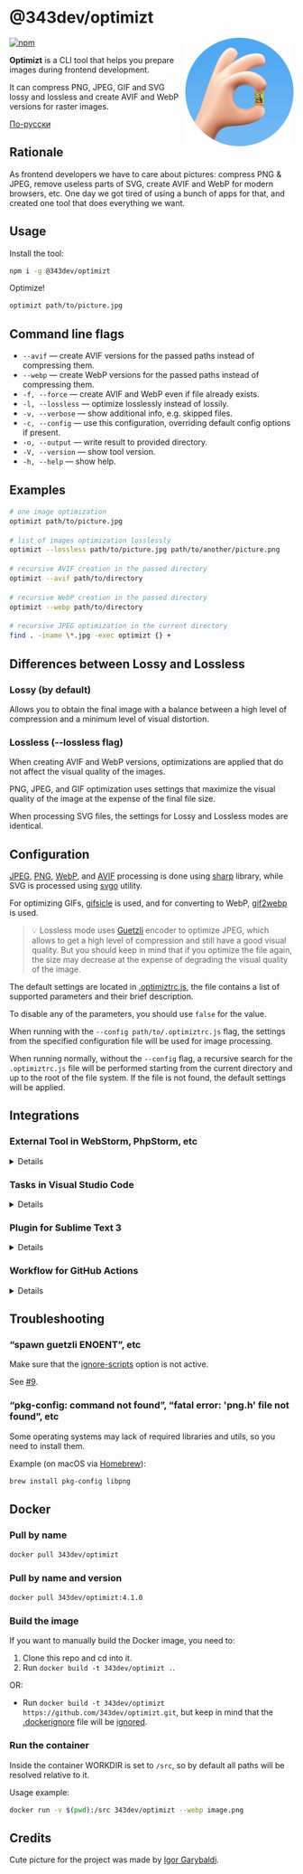 # @343dev/optimizt

<img align="right" width="192" height="192"
     alt="Optimizt avatar: OK sign with Mona Lisa picture between the fingers"
     src="./images/logo.png">

[![npm](https://img.shields.io/npm/v/@343dev/optimizt.svg)](https://www.npmjs.com/package/@343dev/optimizt)

**Optimizt** is a CLI tool that helps you prepare images during frontend development.

It can compress PNG, JPEG, GIF and SVG lossy and lossless and create AVIF and WebP versions for raster images.

[По-русски](./README.ru.md)

## Rationale

As frontend developers we have to care about pictures: compress PNG & JPEG, remove useless parts of SVG,
create AVIF and WebP for modern browsers, etc. One day we got tired of using a bunch of apps for that,
and created one tool that does everything we want.

## Usage

Install the tool:

```sh
npm i -g @343dev/optimizt
```

Optimize!

```sh
optimizt path/to/picture.jpg
```

## Command line flags

- `--avif` — create AVIF versions for the passed paths instead of compressing them.
- `--webp` — create WebP versions for the passed paths instead of compressing them.
- `-f, --force` — create AVIF and WebP even if file already exists.
- `-l, --lossless` — optimize losslessly instead of lossily.
- `-v, --verbose` — show additional info, e.g. skipped files.
- `-c, --config` — use this configuration, overriding default config options if present.
- `-o, --output` — write result to provided directory.
- `-V, --version` — show tool version.
- `-h, --help` — show help.

## Examples

```bash
# one image optimization
optimizt path/to/picture.jpg

# list of images optimization losslessly
optimizt --lossless path/to/picture.jpg path/to/another/picture.png

# recursive AVIF creation in the passed directory
optimizt --avif path/to/directory

# recursive WebP creation in the passed directory
optimizt --webp path/to/directory

# recursive JPEG optimization in the current directory
find . -iname \*.jpg -exec optimizt {} +
```

## Differences between Lossy and Lossless

### Lossy (by default)

Allows you to obtain the final image with a balance between a high level of compression and a minimum level
of visual distortion.

### Lossless (--lossless flag)

When creating AVIF and WebP versions, optimizations are applied that do not affect the visual quality of the images.

PNG, JPEG, and GIF optimization uses settings that maximize the visual quality of the image at the expense of
the final file size.

When processing SVG files, the settings for Lossy and Lossless modes are identical.

## Configuration

[JPEG](https://sharp.pixelplumbing.com/api-output#jpeg), [PNG](https://sharp.pixelplumbing.com/api-output#png),
[WebP](https://sharp.pixelplumbing.com/api-output#webp), and [AVIF](https://sharp.pixelplumbing.com/api-output#avif)
processing is done using [sharp](https://github.com/lovell/sharp) library, while SVG is processed using
[svgo](https://github.com/svg/svgo) utility.

For optimizing GIFs, [gifsicle](https://github.com/kohler/gifsicle) is used, and for converting to WebP,
[gif2webp](https://developers.google.com/speed/webp/docs/gif2webp) is used.

> 💡 Lossless mode uses [Guetzli](https://github.com/google/guetzli) encoder to optimize JPEG, which allows to get
> a high level of compression and still have a good visual quality. But you should keep in mind that if you optimize
> the file again, the size may decrease at the expense of degrading the visual quality of the image.

The default settings are located in [.optimiztrc.js](./.optimiztrc.js), the file contains a list of supported parameters
and their brief description.

To disable any of the parameters, you should use `false` for the value.

When running with the `--config path/to/.optimiztrc.js` flag, the settings from the specified configuration file will
be used for image processing.

When running normally, without the `--config` flag, a recursive search for the `.optimiztrc.js` file will be performed
starting from the current directory and up to the root of the file system. If the file is not found, the default
settings will be applied.

## Integrations

### External Tool in WebStorm, PhpStorm, etc

<details>

#### Add an External Tool

Open _Preferences → Tools → External Tools_ and add a new tool with these options:

- Program: path to the exec file (usually simply `optimizt`)
- Arguments: desired ones, but use `$FilePath$` to pass Optimizt the path of the selected file or directory
- Working Directory: `$ContentRoot$`
- Synchronize files after execution: ✔️

Set other options at your discretion. For example:

![](images/ws_external-tools.png)

As you see on the screenshot above, you may add several “external tools” with the different options passed.

#### How to use

Run the tool through the context menu on a file or directory:

<img src="images/ws_menu.png" width="55%">

#### Shortcuts

To add shortcuts for the added tool go to _Preferences → Keymap → External Tools_:

![](images/ws_keymap.png)

</details>

### Tasks in Visual Studio Code

<details>

#### Add Task

Run `>Tasks: Open User Tasks` from the _Command Palette_.

In an open file, add new tasks to the `tasks` array, for example:

```javascript
{
  // See https://go.microsoft.com/fwlink/?LinkId=733558
  // for the documentation about the tasks.json format
  "version": "2.0.0",
  "tasks": [
    {
      "label": "optimizt: Optimize Image",
      "type": "shell",
      "command": "optimizt",
      "args": [
        "--verbose",
        {
          "value": "${file}",
          "quoting": "strong"
        }
      ],
      "presentation": {
        "echo": false,
        "showReuseMessage": false,
        "clear": true
      }
    },
    {
      "label": "optimizt: Optimize Image (lossless)",
      "type": "shell",
      "command": "optimizt",
      "args": [
        "--lossless",
        "--verbose",
        {
          "value": "${file}",
          "quoting": "strong"
        }
      ],
      "presentation": {
        "echo": false,
        "showReuseMessage": false,
        "clear": true
      }
    },
    {
      "label": "optimizt: Create WebP",
      "type": "shell",
      "command": "optimizt",
      "args": [
        "--webp",
        "--verbose",
        {
          "value": "${file}",
          "quoting": "strong"
        }
      ],
      "presentation": {
        "echo": false,
        "showReuseMessage": false,
        "clear": true
      }
    },
    {
      "label": "optimizt: Create WebP (lossless)",
      "type": "shell",
      "command": "optimizt",
      "args": [
        "--webp",
        "--lossless",
        "--verbose",
        {
          "value": "${file}",
          "quoting": "strong"
        }
      ],
      "presentation": {
        "echo": false,
        "showReuseMessage": false,
        "clear": true
      }
    }
  ]
}
```

#### How to use

1. Open the file for processing using Optimizt, it should be in the active tab.
2. Run `>Tasks: Run Task` from the _Command Palette_.
3. Select the required task.

#### Shortcuts

You can add shortcuts for a specific task by run `>Preferences: Open Keyboard Shortcuts (JSON)` from the _Command Palette_.

An example of adding a hotkey to run the "optimizt: Optimize Image (lossless)" task:

```javascript
// Place your key bindings in this file to override the defaults
[
  {
    "key": "ctrl+l",
    "command": "workbench.action.tasks.runTask",
    "args": "optimizt: Optimize Image (lossless)"
  }
]
```

</details>

### Plugin for Sublime Text 3

<details>

You’ll find the user settings directory in one of the following paths:

- macOS: `~/Library/Application Support/Sublime Text 3/Packages/User`
- Linux: `~/.config/sublime-text-3/Packages/User`
- Windows: `%APPDATA%\Sublime Text 3\Packages\User`

#### Add plugin

Inside the settings directory create a file `optimizt.py` with the following content:

```python
import os
import sublime
import sublime_plugin

optimizt = "~/.nodenv/shims/optimizt"

class OptimiztCommand(sublime_plugin.WindowCommand):
  def run(self, paths=[], options=""):
    if len(paths) < 1:
      return

    safe_paths = ["\"" + i + "\"" for i in paths]
    shell_cmd = optimizt + " " + options + " " + " ".join(safe_paths)
    cwd = os.path.dirname(paths[0])

    self.window.run_command("exec", {
      "shell_cmd": shell_cmd,
      "working_dir": cwd
    })
```

Specify path to executable inside `optimizt` variable, this path can be obtained by running
`command -v optimizt` (on *nix) or `where optimizt` (on Windows).

#### Integrate the plugin into the sidebar context menu

Inside the settings directory create a file `Side Bar.sublime-menu` with the following content:

```json
[
    {
        "caption": "Optimizt",
        "children": [
          {
              "caption": "Optimize Images",
              "command": "optimizt",
              "args": {
                "paths": [],
                "options": "--verbose"
              }
          },
          {
              "caption": "Optimize Images (lossless)",
              "command": "optimizt",
              "args": {
                "paths": [],
                "options": "--lossless --verbose"
              }
          },
          {
              "caption": "Create WebP",
              "command": "optimizt",
              "args": {
                "paths": [],
                "options": "--webp --verbose"
              }
          },
          {
              "caption": "Create WebP (lossless)",
              "command": "optimizt",
              "args": {
                "paths": [],
                "options": "--webp --lossless --verbose"
              }
          }
        ]
    }
]
```

#### How to use

Run the tool through the context menu on a file or directory:

<img src="images/st_sidebar_menu.png" width="55%">

</details>

### Workflow for GitHub Actions

<details>

Create `optimizt.yml` file in the `.github/workflows` directory of your repository.

Insert the following code into `optimizt.yml`:

```yml
name: optimizt

on:
  # Triggers the workflow on push events but only for the “main” branch
  # and only when there's JPEG/PNG in the commmit
  push:
    branches:
      - main
    paths:
      - "**.jpe?g"
      - "**.png"

  # Allows you to run this workflow manually from the Actions tab
  workflow_dispatch:

jobs:
  convert:
    runs-on: ubuntu-latest

    steps:
      # Install Node.js to avoid EACCESS errors upon install packages
      - uses: actions/setup-node@v2
        with:
          node-version: 14

      - name: Install Optimizt
        run: npm install --global @343dev/optimizt

      - uses: actions/checkout@v2
        with:
          persist-credentials: false # otherwise, the token used is the GITHUB_TOKEN, instead of your personal token
          fetch-depth: 0 # get all commits (only the last one fetched by default)

      - name: Run Optimizt
        run: optimizt --verbose --force --avif --webp .

      - name: Commit changes
        run: |
          git add -A
          git config --local user.email "actions@github.com"
          git config --local user.name "github-actions[bot]"
          git diff --quiet && git diff --staged --quiet \
            || git commit -am "Create WebP & AVIF versions"

      - name: Push changes
        uses: ad-m/github-push-action@master
        with:
          github_token: ${{ secrets.GITHUB_TOKEN }}
          branch: ${{ github.ref }}
```

This workflow will find all JPEG and PNG files in pushed commits and add the AVIF and WebP versions via a new commit.

More examples you can find in the [workflows](./workflows) directory.

</details>

## Troubleshooting

### “spawn guetzli ENOENT”, etc

Make sure that the [ignore-scripts](https://docs.npmjs.com/cli/v6/using-npm/config#ignore-scripts) option is not active.

See [#9](https://github.com/funbox/optimizt/issues/9).

### “pkg-config: command not found”, “fatal error: 'png.h' file not found”, etc

Some operating systems may lack of required libraries and utils, so you need to install them.

Example (on macOS via [Homebrew](https://brew.sh)):

```bash
brew install pkg-config libpng
```

## Docker

### Pull by name

```bash
docker pull 343dev/optimizt
```

### Pull by name and version

```bash
docker pull 343dev/optimizt:4.1.0
```

### Build the image

If you want to manually build the Docker image, you need to:

1. Clone this repo and cd into it.
2. Run `docker build -t 343dev/optimizt .`.

OR:

- Run `docker build -t 343dev/optimizt https://github.com/343dev/optimizt.git`, but keep in mind that the
[.dockerignore](.dockerignore) file will be [ignored](https://github.com/docker/cli/issues/2827).

### Run the container

Inside the container WORKDIR is set to `/src`, so by default all paths will be resolved relative to it.

Usage example:

```bash
docker run -v $(pwd):/src 343dev/optimizt --webp image.png
```

## Credits

Cute picture for the project was made by [Igor Garybaldi](http://pandabanda.com/).

